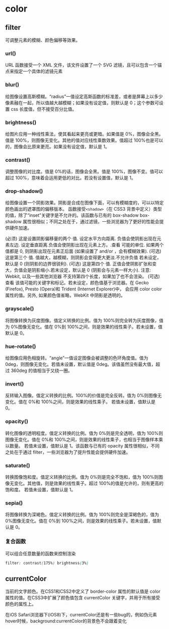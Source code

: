 # color

## filter

可调整元素的模糊、颜色偏移等效果。

### url()

URL 函数接受一个 XML 文件，该文件设置了一个 SVG 滤镜，且可以包含一个锚点来指定一个具体的滤镜元素

### blur()

给图像设置高斯模糊。“radius”一值设定高斯函数的标准差，或者是屏幕上以多少像素融在一起，所以值越大越模糊；如果没有设定值，则默认是 0；这个参数可设置 css 长度值，但不接受百分比值。

### brightness()

给图片应用一种线性乘法，使其看起来更亮或更暗。如果值是 0%，图像会全黑。值是 100%，则图像无变化。其他的值对应线性乘数效果。值超过 100%也是可以的，图像会比原来更亮。如果没有设定值，默认是 1。

### contrast()

调整图像的对比度。值是 0%的话，图像会全黑。值是 100%，图像不变。值可以超过 100%，意味着会运用更低的对比。若没有设置值，默认是 1。

### drop-shadow()

给图像设置一个阴影效果。阴影是合成在图像下面，可以有模糊度的，可以以特定颜色画出的遮罩图的偏移版本。 函数接受`<shadow>`（在 CSS3 背景中定义）类型的值，除了“inset”关键字是不允许的。该函数与已有的 box-shadow box-shadow 属性很相似；不同之处在于，通过滤镜，一些浏览器为了更好的性能会提供硬件加速。

<offset-x> <offset-y> (必须)
这是设置阴影偏移量的两个 <length>值. <offset-x> 设定水平方向距离. 负值会使阴影出现在元素左边. <offset-y>设定垂直距离.负值会使阴影出现在元素上方。.查看 <length>可能的单位.
如果两个值都是 0, 则阴影出现在元素正后面 (如果设置了 <blur-radius> and/or <spread-radius>，会有模糊效果).
<blur-radius> (可选)
这是第三个 <length>值. 值越大，越模糊，则阴影会变得更大更淡.不允许负值 若未设定，默认是 0 (则阴影的边界很锐利).
<spread-radius> (可选)
这是第四个 <length> 值. 正值会使阴影扩张和变大，负值会是阴影缩小.若未设定，默认是 0 (阴影会与元素一样大小).
注意: Webkit, 以及一些其他浏览器 不支持第四个长度，如果加了也不会渲染。
<color> (可选)
查看 <color>该值可能的关键字和标记。若未设定，颜色值基于浏览器。在 Gecko (Firefox), Presto (Opera)和 Trident (Internet Explorer)中， 会应用 color color 属性的值。另外, 如果颜色值省略，WebKit 中阴影是透明的。

### grayscale()

将图像转换为灰度图像。值定义转换的比例。值为 100%则完全转为灰度图像，值为 0%图像无变化。值在 0%到 100%之间，则是效果的线性乘子。若未设置，值默认是 0。

### hue-rotate()

给图像应用色相旋转。“angle”一值设定图像会被调整的色环角度值。值为 0deg，则图像无变化。若值未设置，默认值是 0deg。该值虽然没有最大值，超过 360deg 的值相当于又绕一圈。

### invert()

反转输入图像。值定义转换的比例。100%的价值是完全反转。值为 0%则图像无变化。值在 0%和 100%之间，则是效果的线性乘子。 若值未设置，值默认是 0。

### opacity()

转化图像的透明程度。值定义转换的比例。值为 0%则是完全透明，值为 100%则图像无变化。值在 0%和 100%之间，则是效果的线性乘子，也相当于图像样本乘以数量。 若值未设置，值默认是 1。该函数与已有的 opacity 属性很相似，不同之处在于通过 filter，一些浏览器为了提升性能会提供硬件加速。

### saturate()

转换图像饱和度。值定义转换的比例。值为 0%则是完全不饱和，值为 100%则图像无变化。其他值，则是效果的线性乘子。超过 100%的值是允许的，则有更高的饱和度。 若值未设置，值默认是 1。

### sepia()

将图像转换为深褐色。值定义转换的比例。值为 100%则完全是深褐色的，值为 0%图像无变化。值在 0%到 100%之间，则是效果的线性乘子。若未设置，值默认是 0。

### 复合函数

可以组合任意数量的函数来控制渲染

```CSS
filter: contrast(175%) brightness(3%)
```

## currentColor

当前的文字颜色。在CSS1和CSS2中定义了 border-color 属性的默认值是 color 属性的值。在CSS3中扩展了颜色值包含 currentColor 关键字，并用于所有接受颜色的属性上。

在iOS Safari浏览器下(iOS8)下，currentColor还是有一些bug的，例如伪元素hover时候，background:currentColor的背景色不会跟着变化
